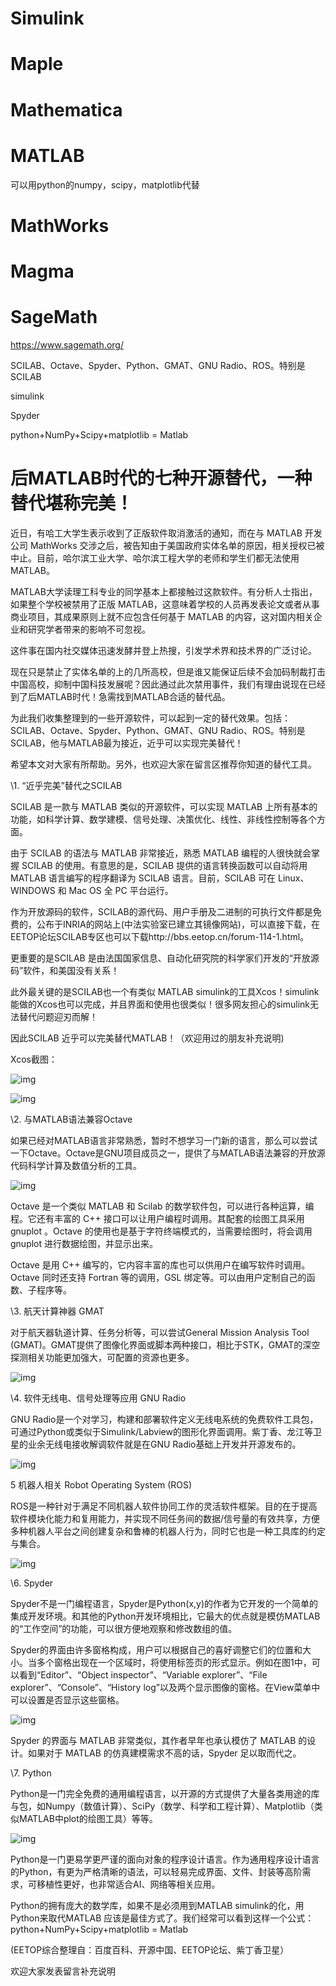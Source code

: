 # Simulink

# Maple

# Mathematica

# MATLAB

可以用python的numpy，scipy，matplotlib代替

# MathWorks

# Magma

# SageMath

https://www.sagemath.org/



SCILAB、Octave、Spyder、Python、GMAT、GNU Radio、ROS。特别是SCILAB

simulink

Spyder

python+NumPy+Scipy+matplotlib = Matlab































# 后MATLAB时代的七种开源替代，一种替代堪称完美！

近日，有哈工大学生表示收到了正版软件取消激活的通知，而在与 MATLAB 开发公司 MathWorks 交涉之后，被告知由于美国政府实体名单的原因，相关授权已被中止。目前，哈尔滨工业大学、哈尔滨工程大学的老师和学生们都无法使用 MATLAB。

MATLAB大学读理工科专业的同学基本上都接触过这款软件。有分析人士指出，如果整个学校被禁用了正版 MATLAB，这意味着学校的人员再发表论文或者从事商业项目，其成果原则上就不应包含任何基于 MATLAB  的内容，这对国内相关企业和研究学者带来的影响不可忽视。

这件事在国内社交媒体迅速发酵并登上热搜，引发学术界和技术界的广泛讨论。 

现在只是禁止了实体名单的上的几所高校，但是谁又能保证后续不会加码制裁打击中国高校，抑制中国科技发展呢？因此通过此次禁用事件，我们有理由说现在已经到了后MATLAB时代！急需找到MATLAB合适的替代品。

为此我们收集整理到的一些开源软件，可以起到一定的替代效果。包括：SCILAB、Octave、Spyder、Python、GMAT、GNU Radio、ROS。特别是SCILAB，他与MATLAB最为接近，近乎可以实现完美替代！

希望本文对大家有所帮助。另外，也欢迎大家在留言区推荐你知道的替代工具。

\1. “近乎完美”替代之SCILAB

SCILAB 是一款与 MATLAB 类似的开源软件，可以实现 MATLAB 上所有基本的功能，如科学计算、数学建模、信号处理、决策优化、线性、非线性控制等各个方面。

由于 SCILAB 的语法与 MATLAB 非常接近，熟悉 MATLAB 编程的人很快就会掌握 SCILAB 的使用。有意思的是，SCILAB  提供的语言转换函数可以自动将用 MATLAB 语言编写的程序翻译为 SCILAB 语言。目前，SCILAB 可在 Linux、WINDOWS 和 Mac OS 全 PC 平台运行。

作为开放源码的软件，SCILAB的源代码、用户手册及二进制的可执行文件都是免费的，公布于INRIA的网站上(中法实验室已建立其镜像网站)，可以直接下载，在EETOP论坛SCILAB专区也可以下载http://bbs.eetop.cn/forum-114-1.html。

更重要的是SCILAB 是由法国国家信息、自动化研究院的科学家们开发的“开放源码”软件，和美国没有关系！

此外最关键的是SCILAB也一个有类似 MATLAB simulink的工具Xcos！simulink能做的Xcos也可以完成，并且界面和使用也很类似！很多网友担心的simulink无法替代问题迎刃而解！

因此SCILAB 近乎可以完美替代MATLAB！（欢迎用过的朋友补充说明)

Xcos截图：

![img](https://pics5.baidu.com/feed/377adab44aed2e73c4a520a7d8f66e8d85d6faef.png?token=3fd9f822afdbbaaeefebd3d98bda553d)

![img](https://pics2.baidu.com/feed/908fa0ec08fa513d6254e5bd5f9a9afdb0fbd9d1.jpeg?token=72152a3118f6d0629f2420ed0f22e6de)

\2. 与MATLAB语法兼容Octave

如果已经对MATLAB语言非常熟悉，暂时不想学习一门新的语言，那么可以尝试一下Octave。Octave是GNU项目成员之一，提供了与MATLAB语法兼容的开放源代码科学计算及数值分析的工具。

![img](https://pics7.baidu.com/feed/6609c93d70cf3bc7e3dbed6eb1f775a7cf112a52.png?token=bfa2a568d60bcb46ef30ba73a052cf44)

Octave 是一个类似 MATLAB 和 Scilab 的数学软件包，可以进行各种运算，编程。它还有丰富的 C++  接口可以让用户编程时调用。其配套的绘图工具采用 gnuplot 。Octave 的使用也是基于字符终端模式的，当需要绘图时，将会调用  gnuplot 进行数据绘图，并显示出来。

Octave 是用 C++ 编写的，它内容丰富的库也可以供用户在编写软件时调用。Octave 同时还支持 Fortran 等的调用，GSL 绑定等。可以由用户定制自己的函数、子程序等。

\3. 航天计算神器 GMAT

对于航天器轨道计算、任务分析等，可以尝试General Mission Analysis Tool (GMAT)。GMAT提供了图像化界面或脚本两种接口，相比于STK，GMAT的深空探测相关功能更加强大，可配置的资源也更多。

![img](https://pics6.baidu.com/feed/ac4bd11373f08202153fcb67290c34ebaa641b32.png?token=023a9694a5159a4bf694e7dd3f954a01)

\4. 软件无线电、信号处理等应用 GNU Radio

GNU Radio是一个对学习，构建和部署软件定义无线电系统的免费软件工具包，可通过Python或类似于Simulink/Labview的图形化界面调用。紫丁香、龙江等卫星的业余无线电接收解调软件就是在GNU Radio基础上开发并开源发布的。

![img](https://pics3.baidu.com/feed/4afbfbedab64034feff2d9e9ce34b6370b551d1b.jpeg?token=32a72d1788fec0cda8f9f7d2908c216f)

5 机器人相关 Robot Operating System (ROS)

ROS是一种针对于满足不同机器人软件协同工作的灵活软件框架。目的在于提高软件模块化能力和复用能力，并实现不同任务间的数据/信号量的有效共享，方便多种机器人平台之间创建复杂和鲁棒的机器人行为，同时它也是一种工具库的约定与集合。

![img](https://pics0.baidu.com/feed/e61190ef76c6a7ef44b94d0f9e0d6057f2de667e.png?token=d6e473c34729c98232dc4b51e801a09d)

\6. Spyder

Spyder不是一门编程语言，Spyder是Python(x,y)的作者为它开发的一个简单的集成开发环境。和其他的Python开发环境相比，它最大的优点就是模仿MATLAB的“工作空间”的功能，可以很方便地观察和修改数组的值。

Spyder的界面由许多窗格构成，用户可以根据自己的喜好调整它们的位置和大小。当多个窗格出现在一个区域时，将使用标签页的形式显示。例如在图1中，可以看到“Editor”、“Object inspector”、“Variable explorer”、“File explorer”、“Console”、“History  log”以及两个显示图像的窗格。在View菜单中可以设置是否显示这些窗格。

![img](https://pics3.baidu.com/feed/a71ea8d3fd1f4134e0863d8844e85accd3c85e94.jpeg?token=1895a540a035b70b77390f5063af30a3)

Spyder 的界面与 MATLAB 非常类似，其作者早年也承认模仿了 MATLAB 的设计。如果对于 MATLAB 的仿真建模需求不高的话，Spyder 足以取而代之。

\7. Python

Python是一门完全免费的通用编程语言，以开源的方式提供了大量各类用途的库与包，如Numpy（数值计算）、SciPy（数学、科学和工程计算）、Matplotlib（类似MATLAB中plot的绘图工具）等等。

![img](https://pics4.baidu.com/feed/14ce36d3d539b600368e1a2c89a7fa2cc45cb7e2.jpeg?token=45d269113468d3f1b07f51cb9353b209)

Python是一门更易学更严谨的面向对象的程序设计语言。作为通用程序设计语言的Python，有更为严格清晰的语法，可以轻易完成界面、文件、封装等高阶需求，可移植性更好，也非常适合AI、网络等相关应用。

Python的拥有庞大的数学库，如果不是必须用到MATLAB simulink的化，用Python来取代MATLAB 应该是最佳方式了。我们经常可以看到这样一个公式：python+NumPy+Scipy+matplotlib = Matlab

(EETOP综合整理自：百度百科、开源中国、EETOP论坛、紫丁香卫星）

欢迎大家发表留言补充说明